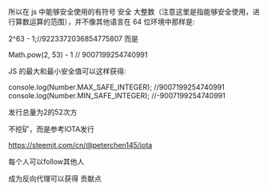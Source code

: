 
所以在 js 中能够安全使用的有符号 安全 大整数（注意这里是指能够安全使用，进行算数运算的范围），并不像其他语言在 64 位环境中那样是:

2^63 - 1;//9223372036854775807
而是

Math.pow(2, 53) - 1     // 9007199254740991

JS 的最大和最小安全值可以这样获得:

console.log(Number.MAX_SAFE_INTEGER); //9007199254740991
console.log(Number.MIN_SAFE_INTEGER); //-9007199254740991


发行总量为2的52次方

不挖矿，而是参考IOTA发行

https://steemit.com/cn/@peterchen145/iota

每个人可以follow其他人

成为反向代理可以获得 贡献点



